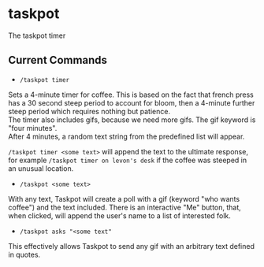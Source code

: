 # taskpot
The taskpot timer

## Current Commands

* `/taskpot timer`  

Sets a 4-minute timer for coffee. This is based on the fact that french press has a 30 second steep period to account for bloom,
then a 4-minute further steep period which requires nothing but patience.  
The timer also includes gifs, because we need more gifs. The gif keyword is "four minutes".  
After 4 minutes, a random text string from the predefined list will appear.  

`/taskpot timer <some text>` will append the text to the ultimate response,
for example `/taskpot timer on levon's desk` if the coffee was steeped in an unusual location.

* `/taskpot <some text>`

With any text, Taskpot will create a poll with a gif (keyword "who wants coffee") and the text included.
There is an interactive "Me" button, that, when clicked, will append the user's name to a list of interested folk.

* `/taskpot asks "<some text"`

This effectively allows Taskpot to send any gif with an arbitrary text defined in quotes.
